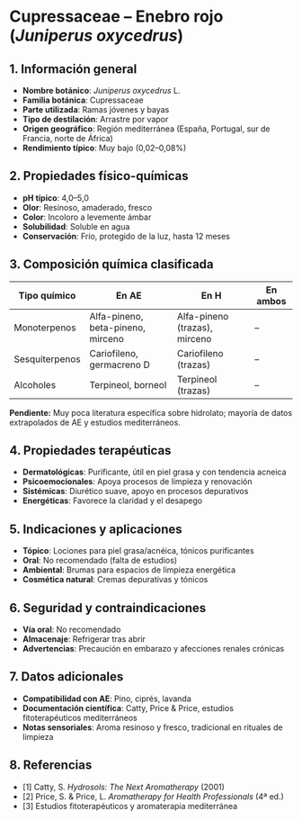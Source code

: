 # Cupressaceae – Enebro rojo (*Juniperus oxycedrus*)

## 1. Información general
- **Nombre botánico**: *Juniperus oxycedrus* L.
- **Familia botánica**: Cupressaceae
- **Parte utilizada**: Ramas jóvenes y bayas
- **Tipo de destilación**: Arrastre por vapor
- **Origen geográfico**: Región mediterránea (España, Portugal, sur de Francia, norte de África)
- **Rendimiento típico**: Muy bajo (0,02–0,08%)

## 2. Propiedades físico-químicas
- **pH típico**: 4,0–5,0
- **Olor**: Resinoso, amaderado, fresco
- **Color**: Incoloro a levemente ámbar
- **Solubilidad**: Soluble en agua
- **Conservación**: Frío, protegido de la luz, hasta 12 meses

## 3. Composición química clasificada
| Tipo químico     | En AE                                | En H                            | En ambos         |
|-----------------|--------------------------------------|----------------------------------|------------------|
| Monoterpenos    | Alfa-pineno, beta-pineno, mirceno    | Alfa-pineno (trazas), mirceno    | –                |
| Sesquiterpenos  | Cariofileno, germacreno D            | Cariofileno (trazas)             | –                |
| Alcoholes       | Terpineol, borneol                   | Terpineol (trazas)               | –                |

**Pendiente:** Muy poca literatura específica sobre hidrolato; mayoría de datos extrapolados de AE y estudios mediterráneos.

## 4. Propiedades terapéuticas
- **Dermatológicas**: Purificante, útil en piel grasa y con tendencia acneica
- **Psicoemocionales**: Apoya procesos de limpieza y renovación
- **Sistémicas**: Diurético suave, apoyo en procesos depurativos
- **Energéticas**: Favorece la claridad y el desapego

## 5. Indicaciones y aplicaciones
- **Tópico**: Lociones para piel grasa/acnéica, tónicos purificantes
- **Oral**: No recomendado (falta de estudios)
- **Ambiental**: Brumas para espacios de limpieza energética
- **Cosmética natural**: Cremas depurativas y tónicos

## 6. Seguridad y contraindicaciones
- **Vía oral**: No recomendado
- **Almacenaje**: Refrigerar tras abrir
- **Advertencias**: Precaución en embarazo y afecciones renales crónicas

## 7. Datos adicionales
- **Compatibilidad con AE**: Pino, ciprés, lavanda
- **Documentación científica**: Catty, Price & Price, estudios fitoterapéuticos mediterráneos
- **Notas sensoriales**: Aroma resinoso y fresco, tradicional en rituales de limpieza

## 8. Referencias
- [1] Catty, S. *Hydrosols: The Next Aromatherapy* (2001)
- [2] Price, S. & Price, L. *Aromatherapy for Health Professionals* (4ª ed.)
- [3] Estudios fitoterapéuticos y aromaterapia mediterránea

